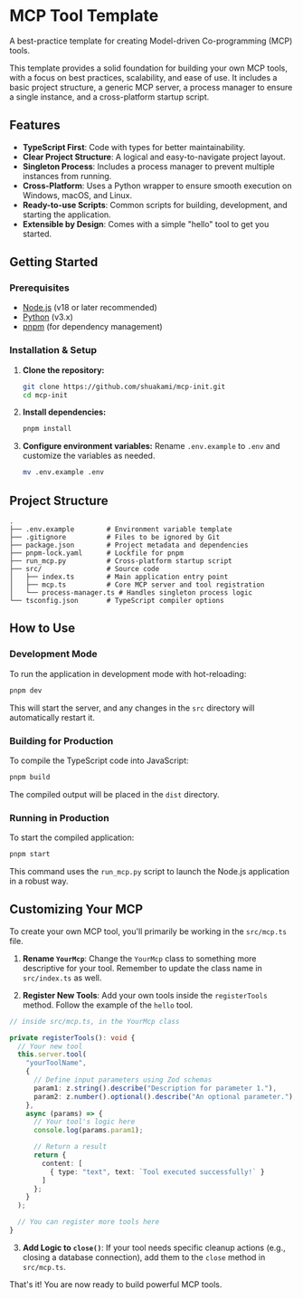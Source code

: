 # MCP Tool Template

A best-practice template for creating Model-driven Co-programming (MCP) tools.

This template provides a solid foundation for building your own MCP tools, with a focus on best practices, scalability, and ease of use. It includes a basic project structure, a generic MCP server, a process manager to ensure a single instance, and a cross-platform startup script.

## Features

- **TypeScript First**: Code with types for better maintainability.
- **Clear Project Structure**: A logical and easy-to-navigate project layout.
- **Singleton Process**: Includes a process manager to prevent multiple instances from running.
- **Cross-Platform**: Uses a Python wrapper to ensure smooth execution on Windows, macOS, and Linux.
- **Ready-to-use Scripts**: Common scripts for building, development, and starting the application.
- **Extensible by Design**: Comes with a simple "hello" tool to get you started.

## Getting Started

### Prerequisites

- [Node.js](https://nodejs.org/) (v18 or later recommended)
- [Python](https://www.python.org/) (v3.x)
- [pnpm](https://pnpm.io/) (for dependency management)

### Installation & Setup

1.  **Clone the repository:**
    ```bash
    git clone https://github.com/shuakami/mcp-init.git
    cd mcp-init
    ```

2.  **Install dependencies:**
    ```bash
    pnpm install
    ```

3.  **Configure environment variables:**
    Rename `.env.example` to `.env` and customize the variables as needed.

    ```bash
    mv .env.example .env
    ```

## Project Structure

```
.
├── .env.example        # Environment variable template
├── .gitignore          # Files to be ignored by Git
├── package.json        # Project metadata and dependencies
├── pnpm-lock.yaml      # Lockfile for pnpm
├── run_mcp.py          # Cross-platform startup script
├── src/                # Source code
│   ├── index.ts        # Main application entry point
│   ├── mcp.ts          # Core MCP server and tool registration
│   └── process-manager.ts # Handles singleton process logic
└── tsconfig.json       # TypeScript compiler options
```

## How to Use

### Development Mode

To run the application in development mode with hot-reloading:

```bash
pnpm dev
```
This will start the server, and any changes in the `src` directory will automatically restart it.

### Building for Production

To compile the TypeScript code into JavaScript:

```bash
pnpm build
```
The compiled output will be placed in the `dist` directory.

### Running in Production

To start the compiled application:

```bash
pnpm start
```
This command uses the `run_mcp.py` script to launch the Node.js application in a robust way.

## Customizing Your MCP

To create your own MCP tool, you'll primarily be working in the `src/mcp.ts` file.

1.  **Rename `YourMcp`**: Change the `YourMcp` class to something more descriptive for your tool. Remember to update the class name in `src/index.ts` as well.

2.  **Register New Tools**: Add your own tools inside the `registerTools` method. Follow the example of the `hello` tool.

   ```typescript
   // inside src/mcp.ts, in the YourMcp class

   private registerTools(): void {
     // Your new tool
     this.server.tool(
       "yourToolName",
       {
         // Define input parameters using Zod schemas
         param1: z.string().describe("Description for parameter 1."),
         param2: z.number().optional().describe("An optional parameter."),
       },
       async (params) => {
         // Your tool's logic here
         console.log(params.param1);

         // Return a result
         return {
           content: [
             { type: "text", text: `Tool executed successfully!` }
           ]
         };
       }
     );

     // You can register more tools here
   }
   ```

3.  **Add Logic to `close()`**: If your tool needs specific cleanup actions (e.g., closing a database connection), add them to the `close` method in `src/mcp.ts`.

That's it! You are now ready to build powerful MCP tools. 